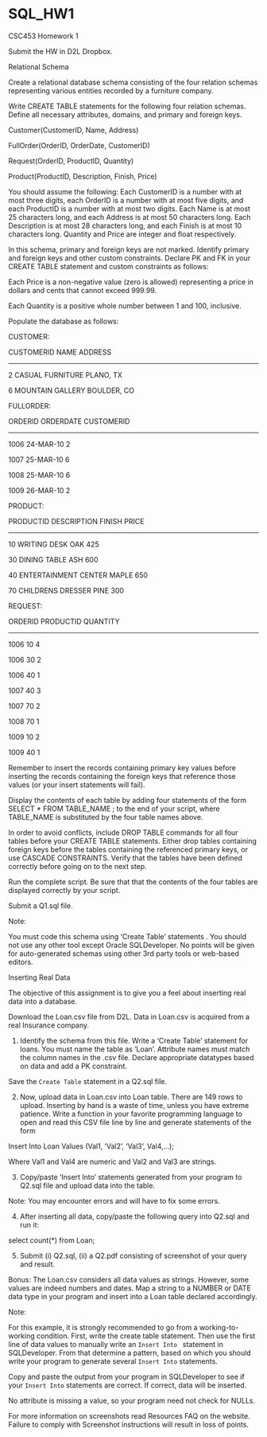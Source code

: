 # SQL_HW1
CSC453 Homework 1

Submit the HW in D2L Dropbox.


Relational Schema

Create a relational database schema consisting of the four relation schemas representing various entities recorded by a furniture company. 

Write CREATE TABLE statements for the following four relation schemas. Define all necessary attributes, domains, and primary and foreign keys.

Customer(CustomerID, Name, Address)

FullOrder(OrderID, OrderDate, CustomerID)

Request(OrderID, ProductID, Quantity)

Product(ProductID, Description, Finish, Price)

You should assume the following:  Each CustomerID is a number with at most three digits, each OrderID is a number with at most five digits, and each ProductID is a number with at most two digits.  Each Name is at most 25 characters long, and each Address is at most 50 characters long. Each Description is at most 28 characters long, and each Finish is at most 10 characters long. Quantity and Price are integer and float respectively.

In this schema, primary and foreign keys are not marked. Identify primary and foreign keys and other custom constraints. Declare PK and FK in your CREATE TABLE statement and custom constraints as follows:

Each Price is a non-negative value (zero is allowed) representing a price in dollars and cents that cannot exceed 999.99.

Each Quantity is a positive whole number between 1 and 100, inclusive.

Populate the database as follows:

CUSTOMER:


CUSTOMERID NAME ADDRESS

---------------------- ------------------------------ --------------------

2 CASUAL FURNITURE PLANO, TX

6 MOUNTAIN GALLERY BOULDER, CO


FULLORDER:


ORDERID ORDERDATE CUSTOMERID

---------------------- ------------------------- ----------------------

1006 24-MAR-10 2

1007 25-MAR-10 6

1008 25-MAR-10 6

1009 26-MAR-10 2


PRODUCT:


PRODUCTID DESCRIPTION FINISH PRICE

---------------------- ------------------------------ ---------- ----------

10 WRITING DESK OAK 425

30 DINING TABLE ASH 600

40 ENTERTAINMENT CENTER MAPLE 650

70 CHILDRENS DRESSER PINE 300


REQUEST:


ORDERID PRODUCTID QUANTITY

---------------------- ---------------------- ----------------------

1006 10 4

1006 30 2

1006 40 1

1007 40 3

1007 70 2

1008 70 1

1009 10 2

1009 40 1                 

Remember to insert the records containing primary key values before inserting the records containing the foreign keys that reference those values (or your insert statements will fail).

Display the contents of each table by adding four statements of the form SELECT * FROM TABLE_NAME ; to the end of your script, where TABLE_NAME is substituted by the four table names above.

In order to avoid conflicts, include DROP TABLE commands for all four tables before your CREATE TABLE statements.  Either drop tables containing foreign keys before the tables containing the referenced primary keys, or use CASCADE CONSTRAINTS.  Verify that the tables have been defined correctly before going on to the next step.

Run the complete script.  Be sure that that the contents of the four tables are displayed correctly by your script.

Submit a Q1.sql file.

Note:

You must code this schema using ‘Create Table’ statements . You should not use any other tool except Oracle SQLDeveloper. No points will be given for auto-generated schemas using other 3rd party tools or web-based editors.





Inserting Real Data

The objective of this assignment is to give you a feel about inserting real data into a database.


Download the Loan.csv file from D2L. Data in Loan.csv is acquired from a real Insurance company.


1. Identify the schema from this file. Write a ‘Create Table’ statement for loans. You must name the table as ‘Loan’. Attribute names must match the column names in the .csv file. Declare appropriate datatypes based on data and add a PK constraint.

Save the `Create Table` statement in a Q2.sql file.


2. Now, upload data in Loan.csv into Loan table. There are 149 rows to upload. Inserting by hand is a waste of time, unless you have extreme patience. Write a function in your favorite programming language to open and read this CSV file line by line and generate statements of the form

Insert Into Loan Values (Val1, ‘Val2’, ‘Val3’, Val4,…);

Where Val1 and Val4 are numeric and Val2 and Val3 are strings.


3. Copy/paste ‘Insert Into’ statements generated from your program to Q2.sql file and upload data into the table.

Note: You may encounter errors and will have to fix some errors.


4. After inserting all data, copy/paste the following query into Q2.sql and run it:

select count(*) from Loan;


5. Submit (i) Q2.sql, (ii) a Q2.pdf consisting of screenshot of your query and result.


Bonus: The Loan.csv considers all data values as strings. However, some values are indeed numbers and dates. Map a string to a NUMBER or DATE data type in your program and insert into a Loan table declared accordingly.


Note:

For this example, it is strongly recommended to go from a working-to-working condition. First, write the create table statement. Then use the first line of data values to manually write an `Insert Into ` statement in SQLDeveloper. From that determine a pattern, based on which you should write your program to generate several `Insert Into` statements.

Copy and paste the output from your program in SQLDeveloper to see if your `Insert Into` statements are correct. If correct, data will be inserted.

No attribute is missing a value, so your program need not check for NULLs.

For more information on screenshots read Resources FAQ on the website. Failure to comply with Screenshot instructions will result in loss of points.

